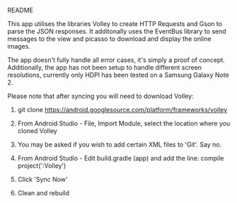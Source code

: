 README

This app utilises the libraries Volley to create HTTP Requests and Gson to parse the JSON responses. It additonally uses the EventBus library to send messages to the view and picasso to download and display the online images.

The app doesn't fully handle all error cases, it's simply a proof of concept. Additionally, the app has not been setup to handle different screen resolutions, currently only HDPI has been tested on a Samsung Galaxy Note 2.

Please note that after syncing you will need to download Volley:

1) git clone https://android.googlesource.com/platform/frameworks/volley 

2) From Android Studio - File, Import Module, select the location where you cloned Volley 

3) You may be asked if you wish to add certain XML files to 'Git'. Say no.

4) From Android Studio - Edit build.gradle (app) and add the line: compile project(':Volley') 

5) Click 'Sync Now'

6) Clean and rebuild
